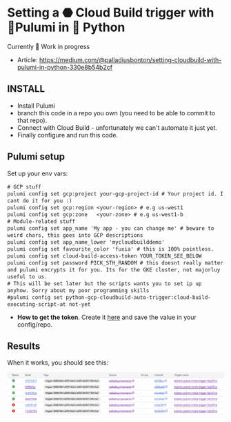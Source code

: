 # Setting a ⬣ Cloud Build trigger with 🧹Pulumi in 🐍 Python

Currently 🧹 Work in progress

* Article: https://medium.com/@palladiusbonton/setting-cloudbuild-with-pulumi-in-python-330e8b54b2cf

## INSTALL

* Install Pulumi
* branch this code in a repo you own (you need to be able to commit to that repo).
* Connect with Cloud Build - unfortunately we can't automate it just yet.
* Finally configure and run this code.

## Pulumi setup

Set up your env vars:

```
# GCP stuff
pulumi config set gcp:project your-gcp-project-id # Your project id. I cant do it for you :)
pulumi config set gcp:region <your-region> # e.g us-west1
pulumi config set gcp:zone   <your-zone> # e.g us-west1-b
# Module-related stuff
pulumi config set app_name 'My app - you can change me' # beware to weird chars, this goes into GCP descriptions
pulumi config set app_name_lower 'mycloudbuilddemo'
pulumi config set favourite_color 'fuxia' # this is 100% pointless.
pulumi config set cloud-build-access-token YOUR_TOKEN_SEE_BELOW
pulumi config set password PICK_STH_RANDOM # this doesnt really matter and pulumi encrypts it for you. Its for the GKE cluster, not majorluy useful to us.
# This will be set later but the scripts wants you to set ip up anyhow. Sorry about my poor programming skills
#pulumi config set python-gcp-cloudbuild-auto-trigger:cloud-build-executing-script-at not-yet
```

* **How to get the token**. Create it [here](https://app.pulumi.com/account/tokens) and save the value in your config/repo.

## Results

When it works, you should see this:

![Cloud Build works](images/cloudbuild-works.png "Cloud Build works")
